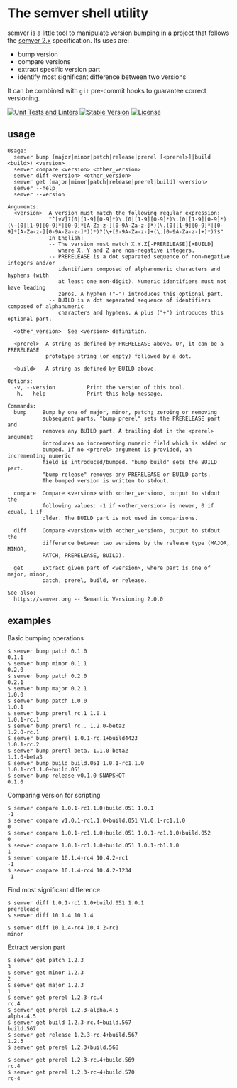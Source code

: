 The semver shell utility
========================

semver is a little tool to manipulate version bumping in a project that
follows the [semver 2.x][semver] specification. Its uses are:

  - bump version
  - compare versions
  - extract specific version part
  - identify most significant difference between two versions

It can be combined with `git` pre-commit hooks to guarantee correct versioning.

[semver]: https://github.com/mojombo/semver

[![Unit Tests and Linters](https://github.com/fsaintjacques/semver-tool/actions/workflows/ci.yaml/badge.svg)](https://github.com/fsaintjacques/semver-tool/actions/workflows/ci.yaml)
[![Stable Version](https://img.shields.io/github/tag/fsaintjacques/semver-tool.svg)](https://github.com/fsaintjacques/semver-tool/tree/3.2.0)
[![License](https://img.shields.io/badge/license-GPL--3.0-blue.svg?style=flat)](https://github.com/fsaintjacques/semver-tool/blob/develop/LICENSE)


usage
-----

```
Usage:
  semver bump (major|minor|patch|release|prerel [<prerel>]|build <build>) <version>
  semver compare <version> <other_version>
  semver diff <version> <other_version>
  semver get (major|minor|patch|release|prerel|build) <version>
  semver --help
  semver --version

Arguments:
  <version>  A version must match the following regular expression:
             "^[vV]?(0|[1-9][0-9]*)\.(0|[1-9][0-9]*)\.(0|[1-9][0-9]*)(\-(0|[1-9][0-9]*|[0-9]*[A-Za-z-][0-9A-Za-z-]*)(\.(0|[1-9][0-9]*|[0-9]*[A-Za-z-][0-9A-Za-z-]*))*)?(\+[0-9A-Za-z-]+(\.[0-9A-Za-z-]+)*)?$"
             In English:
             -- The version must match X.Y.Z[-PRERELEASE][+BUILD]
                where X, Y and Z are non-negative integers.
             -- PRERELEASE is a dot separated sequence of non-negative integers and/or
                identifiers composed of alphanumeric characters and hyphens (with
                at least one non-digit). Numeric identifiers must not have leading
                zeros. A hyphen ("-") introduces this optional part.
             -- BUILD is a dot separated sequence of identifiers composed of alphanumeric
                characters and hyphens. A plus ("+") introduces this optional part.

  <other_version>  See <version> definition.

  <prerel>  A string as defined by PRERELEASE above. Or, it can be a PRERELEASE
            prototype string (or empty) followed by a dot.

  <build>   A string as defined by BUILD above.

Options:
  -v, --version          Print the version of this tool.
  -h, --help             Print this help message.

Commands:
  bump     Bump by one of major, minor, patch; zeroing or removing
           subsequent parts. "bump prerel" sets the PRERELEASE part and
           removes any BUILD part. A trailing dot in the <prerel> argument
           introduces an incrementing numeric field which is added or
           bumped. If no <prerel> argument is provided, an incrementing numeric
           field is introduced/bumped. "bump build" sets the BUILD part.
           "bump release" removes any PRERELEASE or BUILD parts.
           The bumped version is written to stdout.

  compare  Compare <version> with <other_version>, output to stdout the
           following values: -1 if <other_version> is newer, 0 if equal, 1 if
           older. The BUILD part is not used in comparisons.

  diff     Compare <version> with <other_version>, output to stdout the
           difference between two versions by the release type (MAJOR, MINOR,
           PATCH, PRERELEASE, BUILD).

  get      Extract given part of <version>, where part is one of major, minor,
           patch, prerel, build, or release.

See also:
  https://semver.org -- Semantic Versioning 2.0.0
```

examples
--------

Basic bumping operations

    $ semver bump patch 0.1.0
    0.1.1
    $ semver bump minor 0.1.1
    0.2.0
    $ semver bump patch 0.2.0
    0.2.1
    $ semver bump major 0.2.1
    1.0.0
    $ semver bump patch 1.0.0
    1.0.1
    $ semver bump prerel rc.1 1.0.1
    1.0.1-rc.1
    $ semver bump prerel rc.. 1.2.0-beta2
    1.2.0-rc.1
    $ semver bump prerel 1.0.1-rc.1+build4423
    1.0.1-rc.2
    $ semver bump prerel beta. 1.1.0-beta2
    1.1.0-beta3
    $ semver bump build build.051 1.0.1-rc1.1.0
    1.0.1-rc1.1.0+build.051
    $ semver bump release v0.1.0-SNAPSHOT
    0.1.0

Comparing version for scripting

    $ semver compare 1.0.1-rc1.1.0+build.051 1.0.1
    -1
    $ semver compare v1.0.1-rc1.1.0+build.051 V1.0.1-rc1.1.0
    0
    $ semver compare 1.0.1-rc1.1.0+build.051 1.0.1-rc1.1.0+build.052
    0
    $ semver compare 1.0.1-rc1.1.0+build.051 1.0.1-rb1.1.0
    1
    $ semver compare 10.1.4-rc4 10.4.2-rc1
    -1
    $ semver compare 10.1.4-rc4 10.4.2-1234
    -1

Find most significant difference

    $ semver diff 1.0.1-rc1.1.0+build.051 1.0.1
    prerelease
    $ semver diff 10.1.4 10.1.4

    $ semver diff 10.1.4-rc4 10.4.2-rc1
    minor

Extract version part

    $ semver get patch 1.2.3
    3
    $ semver get minor 1.2.3
    2
    $ semver get major 1.2.3
    1
    $ semver get prerel 1.2.3-rc.4
    rc.4
    $ semver get prerel 1.2.3-alpha.4.5
    alpha.4.5
    $ semver get build 1.2.3-rc.4+build.567
    build.567
    $ semver get release 1.2.3-rc.4+build.567
    1.2.3
    $ semver get prerel 1.2.3+build.568

    $ semver get prerel 1.2.3-rc.4+build.569
    rc.4
    $ semver get prerel 1.2.3-rc-4+build.570
    rc-4
